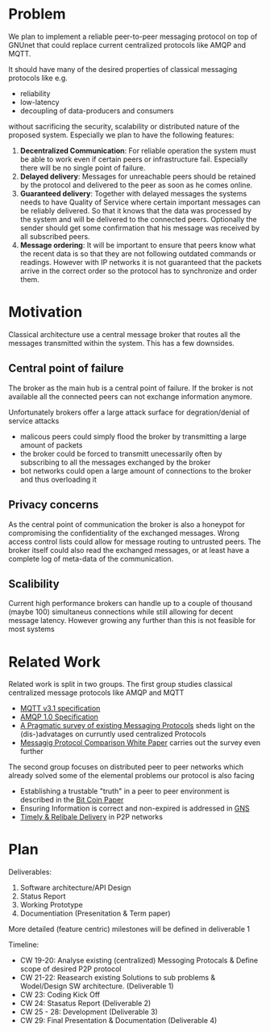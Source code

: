 # Problem
<!--
	Messaging Protocols in genearl are cool, allow for scalable, reliable
	information exchange
-->

We plan to implement a reliable peer-to-peer messaging protocol on top of GNUnet
that could replace current centralized protocols like AMQP and MQTT.

It should have many of the desired properties of classical messaging protocols
like e.g.

- reliability
- low-latency
- decoupling of data-producers and consumers

without sacrificing the security, scalability or distributed nature of the
proposed system. Especially we plan to have the following features:

1. **Decentralized Communication**: For reliable operation the system must be
   able to work even if certain peers or infrastructure fail. Especially there
   will be no single point of failure.
2. **Delayed delivery**: Messages for unreachable peers should be retained by
   the protocol and delivered to the peer as soon as he comes online.
3. **Guaranteed delivery**: Together with delayed messages the systems needs to
   have Quality of Service where certain important messages can be reliably
   delivered. So that it knows that the data was processed by the system and
   will be delivered to the connected peers. Optionally the sender should get
   some confirmation that his message was received by all subscribed peers.
4. **Message ordering**: It will be important to ensure that peers know what
   the recent data is so that they are not following outdated commands or
   readings. However with IP networks it is not guaranteed that the packets
   arrive in the correct order so the protocol has to synchronize and order
   them.


# Motivation
<!--
	Messaging Protocols all share a single point of failure: The borker. Let's
	get rid of the broker!
-->

Classical architecture use a central message broker that routes all the messages
transmitted within the system. This has a few downsides.

## Central point of failure
The broker as the main hub is a central point of failure. If the broker is not
available all the connected peers can not exchange information anymore.

Unfortunately brokers offer a large attack surface for degration/denial of
service attacks

- malicous peers could simply flood the broker by transmitting a large amount of
  packets
- the broker could be forced to transmitt unecessarily often by subscribing to
  all the messages exchanged by the broker
- bot networks could open a large amount of connections to the broker and thus
  overloading it


## Privacy concerns
As the central point of communication the broker is also a honeypot for
compromising the confidentiality of the exchanged messages. Wrong access control
lists could allow for message routing to untrusted peers. The broker itself
could also read the exchanged messages, or at least have a complete log of
meta-data of the communication.


## Scalibility
Current high performance brokers can handle up to a couple of thousand
(maybe 100) simultaneus connections while still allowing for decent message
latency. However growing any further than this is not feasible for most systems
<!--
	TODO: Quote or some external reference to show that I'm not making this up
-->


# Related Work
<!--
	**TODO Research this:**
	- How to establish Trust decetralized? -> see BitCoin, look for more
	- QoS - correctness: Compare to GNS p2p dns update records
	- QoS - timeliness: Find comparable protocol (on  p2p)
	- Properties of Messaging Protocols
	**Some links:**
	- http://blogs.vmware.com/vfabric/2013/02/choosing-your-messaging-protocol-amqp-mqtt-or-stomp.html
	- http://www.prismtech.com/opensplice/resources/white-papers NOT WORKING
	- http://mqtt.org/
	- http://www.eejournal.com/archives/articles/20140324-rti/
-->

Related work is split in two groups. The first group studies classical
centralized message protocols like AMQP and MQTT

- [MQTT v3.1 specification](http://www.ibm.com/developerworks/webservices/library/ws-mqtt/index.html)
- [AMQP 1.0 Specification](http://docs.oasis-open.org/amqp/core/v1.0/amqp-core-complete-v1.0.pdf)
- [A Pragmatic survey of existing Messaging Protocols](http://blogs.vmware.com/vfabric/2013/02/choosing-your-messaging-protocol-amqp-mqtt-or-stomp.html) sheds light on the (dis-)advatages on curruntly used centralized Protocols
- [Messagig Protocol Comparison White Paper](http://www.prismtech.com/download-documents/1408) carries out the survey even further

The second group focuses on distributed peer to peer networks which already
solved some of the elemental problems our protocol is also facing

- Establishing a trustable "truth" in a peer to peer environment is described in the [Bit Coin Paper](http://grothoff.org/christian/teaching/2014/2194/bitcoin.pdf)
- Ensuring Information is correct and non-expired is addressed in [GNS](https://gnunet.org/book/export/html/1802)
- [Timely & Relibale Delivery](http://www.discover.uottawa.ca/publications/files/HDSP-FuturePlay05.pdf) in P2P networks

# Plan
<!--
	- Research, Model/Design Solution approach, learn about GNUnet
		- chose possible and desired features of classical Messaging Protocols
		  to bring to the wonderful world of p2p
	- Find solved sub-problems and transfer solution to our domain
	- Start Coding after there is a tight plan of the software to be build
-->

Deliverables:

1. Software architecture/API Design
2. Status Report
3. Working Prototype
4. Documentiation (Presenitation & Term paper)

More detailed (feature centric) milestones will be defined in deliverable 1

Timeline:

- CW 19-20: Analyse existing (centralized) Messoging Protocals & Define scope of desired P2P protocol 
- CW 21-22: Reasearch existing Solutions to sub problems & Wodel/Design SW architecture. (Deliverable 1)
- CW 23: Coding Kick Off
- CW 24: Stasatus Report (Deliverable 2)
- CW 25 - 28: Development (Deliverable 3)
- CW 29: Final Presentation & Documentation (Deliverable 4)
